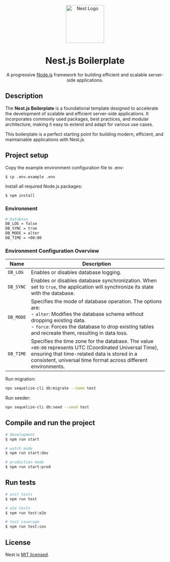<p align="center">
  <a href="http://nestjs.com/" target="blank"><img src="https://nestjs.com/img/logo-small.svg" width="120" alt="Nest Logo" /></a>
</p>

<h1 align="center">Nest.js Boilerplate</h1>

<p align="center">A progressive <a href="http://nodejs.org" target="_blank">Node.js</a> framework for building efficient and scalable server-side applications.</p>

## Description

The **Nest.js Boilerplate** is a foundational template designed to accelerate the development of scalable and efficient server-side applications. It incorporates commonly used packages, best practices, and modular architecture, making it easy to extend and adapt for various use cases.

This boilerplate is a perfect starting point for building modern, efficient, and maintainable applications with Nest.js.

## Project setup

Copy the example environment configuration file to .env:

```bash
$ cp .env.example .env
```

Install all required Node.js packages:

```bash
$ npm install
```

### Environment

```bash
# Database
DB_LOG = false
DB_SYNC = true
DB_MODE = alter
DB_TIME = +00:00
```

### Environment Configuration Overview

| **Name**  | **Description**                                                                                                                                                                                                                                |
| --------- | ---------------------------------------------------------------------------------------------------------------------------------------------------------------------------------------------------------------------------------------------- |
| `DB_LOG`  | Enables or disables database logging.                                                                                                                                                                                                          |
| `DB_SYNC` | Enables or disables database synchronization. When set to `true`, the application will synchronize its state with the database.                                                                                                                |
| `DB_MODE` | Specifies the mode of database operation. The options are: <br> - `alter`: Modifies the database schema without dropping existing data. <br> - `force`: Forces the database to drop existing tables and recreate them, resulting in data loss. |
| `DB_TIME` | Specifies the time zone for the database. The value `+00:00` represents UTC (Coordinated Universal Time), ensuring that time-related data is stored in a consistent, universal time format across different environments.                      |

Run migration:

```bash
npx sequelize-cli db:migrate --name test
```

Run seeder:

```bash
npx sequelize-cli db:seed --seed test
```

## Compile and run the project

```bash
# development
$ npm run start

# watch mode
$ npm run start:dev

# production mode
$ npm run start:prod
```

## Run tests

```bash
# unit tests
$ npm run test

# e2e tests
$ npm run test:e2e

# test coverage
$ npm run test:cov
```

## License

Nest is [MIT licensed](./LICENSE).
